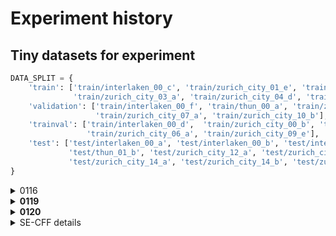 # Experiment history

## Tiny datasets for experiment
```python
DATA_SPLIT = {
    'train': ['train/interlaken_00_c', 'train/zurich_city_01_e', 'train/zurich_city_02_c',
              'train/zurich_city_03_a', 'train/zurich_city_04_d', 'train/zurich_city_09_b', 'train/zurich_city_11_a',],
    'validation': ['train/interlaken_00_f', 'train/thun_00_a', 'train/zurich_city_05_a',
                   'train/zurich_city_07_a', 'train/zurich_city_10_b'],
    'trainval': ['train/interlaken_00_d',  'train/zurich_city_00_b', 'train/zurich_city_02_a', 'train/zurich_city_04_b',
                 'train/zurich_city_06_a', 'train/zurich_city_09_e'],
    'test': ['test/interlaken_00_a', 'test/interlaken_00_b', 'test/interlaken_01_a', 'test/thun_01_a',
             'test/thun_01_b', 'test/zurich_city_12_a', 'test/zurich_city_13_a', 'test/zurich_city_13_b',
             'test/zurich_city_14_a', 'test/zurich_city_14_b', 'test/zurich_city_14_c', 'test/zurich_city_15_a'],
}
```


<details>
<summary>0116</summary>

- Origin code

- GPU: A6000 48GB * 2 (Server)

- Batch size: 16

- Note: without validation code
</details>


<details>
<summary><b>0119</b></summary>

- Origin code

- GPU: A6000 48GB * 2 (Server)

- Batch size: 16

- **Train result:**

|Scene|Loss|EPE|1PE|2PE|RMSE|
|-----|----|---|---|---|----|
Final | 1.344 | 0.577 | 12.269 | 3.160 | 1.275

- **Validation result:**

|Scene|Loss|EPE|1PE|2PE|RMSE|
|-----|----|---|---|---|----|
interlaken_00_f | 2.480 | 0.895 | 20.700 | 7.145 | 2.060
thun_00_a | 3.036 | 1.019 | 21.756 | 7.173 | 2.521
zurich_city_05_a | 2.405 | 0.860 | 21.043 | 6.825 | 1.869
zurich_city_07_a | 1.486 | 0.637 | 14.627 | 2.963 | 1.312
zurich_city_10_b | 2.325 | 0.842 | 21.508 | 7.359 | 1.800
**Total** | **2.231** | **0.822** | **19.873** | **6.308** | **1.794**

</details>


<details>
<summary><b>0120</b></summary>

- SNN Mechanism, {Conv -> LIF} at ConvSNN block, applied LIF node for all convolution.

- GPU: A6000 48GB * 2 (Server)

- Batch size: 16

- **Train result:**

|Scene|Loss|EPE|1PE|2PE|RMSE|
|-----|----|---|---|---|----|
Final | 1.381 | 0.588 | 12.658 | 3.273 | 1.291

- **Validation result:**

|Scene|Loss|EPE|1PE|2PE|RMSE|
|-----|----|---|---|---|----|
interlaken_00_f | 2.750 | 0.962 | 21.835 | 7.657 | 2.261
thun_00_a | 3.235 | 1.068 | 21.910 | 7.417 | 2.613
zurich_city_05_a | 2.531 | 0.890 | 21.730 | 7.104 | 1.948
zurich_city_07_a | 1.571 | 0.654 | 15.463 | 3.140 | 1.348
zurich_city_10_b | 2.429 | 0.866 | 22.389 | 7.824 | 1.845
**Total** | **2.372** | **0.855** | **20.727** | **6.674** | **1.879**

</details>


<details>
  <summary>SE-CFF details</summary>

# SE-CFF 
### [S]tereo depth from [E]vents Cameras: [C]oncentrate and [F]ocus on the [F]uture
This is an official code repo for "**Stereo Depth from Events Cameras: Concentrate and Focus on the Future**"
CVPR 2022 [Yeong-oo Nam*](), [Mohammad Mostafavi*](https://smmmmi.github.io/), [Kuk-Jin Yoon](http://vi.kaist.ac.kr/project/kuk-jin-yoon/) and [Jonghyun Choi](http://ppolon.github.io/) (Corresponding author)

If you use any of this code, please cite both following publications:

```bibtex
@inproceedings{nam2022stereo,
  title     =  {Stereo Depth from Events Cameras: Concentrate and Focus on the Future},
  author    =  {Nam, Yeongwoo and Mostafavi, Mohammad and Yoon, Kuk-Jin and Choi, Jonghyun},
  booktitle =  {Proceedings of the IEEE/CVF Conference on Computer Vision and Patter Recognition},
  year      =  {2022}
}
```
```bibtex
@inproceedings{mostafavi2021event,
  title     =  {Event-Intensity Stereo: Estimating Depth by the Best of Both Worlds},
  author    =  {Mostafavi, Mohammad and Yoon, Kuk-Jin and Choi, Jonghyun},
  booktitle =  {Proceedings of the IEEE/CVF International Conference on Computer Vision},
  pages     =  {4258--4267},
  year      =  {2021}
}
```

### Maintainers
* [Yeong-oo Nam]()
* [Mohammad Mostafavi](https://smmmmi.github.io/)

## Table of contents
- [Pre-requisite](#pre-requisite)
    * [Hardware](#hardware)
    * [Software](#software)
    * [Dataset](#dataset)
- [Getting started](#getting-started)
- [Training](#training)
- [Inference](#inference)
    * [Pre-trained model](#pre-trained-model)
- [What is not ready yet](#what-is-not-ready-yet)
- [Benchmark website](#benchmark-website)
- [Related publications](#related-publications)
- [License](#license)

## Pre-requisite
The following sections list the requirements for training/evaluation the model.

### Hardware
Tested on:
- **CPU** - 2 x Intel(R) Xeon(R) Silver 4210R CPU @ 2.40GHz
- **RAM** - 256 GB
- **GPU** - 8 x NVIDIA A100 (40 GB)
- **SSD** - Samsung MZ7LH3T8 (3.5 TB)

### Software
Tested on:
- [Ubuntu 18.04](https://ubuntu.com/)
- [NVIDIA Driver 450](https://www.nvidia.com/Download/index.aspx)
- [NVIDIA Container Toolkit](https://github.com/NVIDIA/nvidia-docker)

### Dataset
Download [DSEC](https://dsec.ifi.uzh.ch/) datasets.

#### 📂 Data structure
Our folder structure is as follows:
```
DSEC
├── train
│   ├── interlaken_00_c
│   │   ├── calibration
│   │   │   ├── cam_to_cam.yaml
│   │   │   └── cam_to_lidar.yaml
│   │   ├── disparity
│   │   │   ├── event
│   │   │   │   ├── 000000.png
│   │   │   │   ├── ...
│   │   │   │   └── 000536.png
│   │   │   └── timestamps.txt
│   │   └── events
│   │       ├── left
│   │       │   ├── events.h5
│   │       │   └── rectify_map.h5
│   │       └── right
│   │           ├── events.h5
│   │           └── rectify_map.h5
│   ├── ...
│   └── zurich_city_11_c                # same structure as train/interlaken_00_c
└── test
    ├── interlaken_00_a
    │   ├── calibration
    │   │   ├── cam_to_cam.yaml
    │   │   └── cam_to_lidar.yaml
    │   ├── events
    │   │   ├── left
    │   │   │   ├── events.h5
    │   │   │   └── rectify_map.h5
    │   │   └── right
    │   │       ├── events.h5
    │   │       └── rectify_map.h5
    │   └── interlaken_00_a.csv
    ├── ...
    └── zurich_city_15_a                # same structure as test/interlaken_00_a
```

## Getting started

### Build docker image
```bash
git clone [repo_path]
cd event-stereo
docker build -t event-stereo ./
```

### Run docker container
```bash
docker run \
    -v <PATH/TO/REPOSITORY>:/root/code \
    -v <PATH/TO/DATA>:/root/data \
    -it --gpus=all --ipc=host \
    event-stereo
```

### Build deformable convolution
```bash
cd /root/code/src/components/models/deform_conv && bash build.sh
```

## Training
```bash
cd /root/code/scripts
bash distributed_main.sh
```

## Inference
```bash
cd /root/code
python3 inference.py \
    --data_root /root/data \
    --checkpoint_path <PATH/TO/CHECKPOINT.PTH> \
    --save_root <PATH/TO/SAVE/RESULTS>
```

### Pre-trained model
:gear: You can download pre-trained model from [here](https://drive.google.com/file/d/14_tmyMsXkd1H_0LWWe8GOXa_86OjsboG/view?usp=sharing)

## What is not ready yet
Some modules introduced in the paper are not ready yet. We will update it soon.
- Intensity image pre-processing code.
- E+I Model code.
- E+I train & test code.
- Future event distillation code.

## Benchmark website
The [DSEC website](https://dsec.ifi.uzh.ch) holds the benchmarks and competitions. 

:rocket: Our CVPR 2022 results (this repo), are available in the [DSEC website](https://dsec.ifi.uzh.ch/uzh/disparity-benchmark). We ranked better than the [state-of-the-art method from ICCV 2021](https://openaccess.thecvf.com/content/ICCV2021/papers/Mostafavi_Event-Intensity_Stereo_Estimating_Depth_by_the_Best_of_Both_Worlds_ICCV_2021_paper.pdf) 

:rocket: Our ICCV 2021 paper [Event-Intensity Stereo: Estimating Depth by the Best of Both Worlds](https://openaccess.thecvf.com/content/ICCV2021/papers/Mostafavi_Event-Intensity_Stereo_Estimating_Depth_by_the_Best_of_Both_Worlds_ICCV_2021_paper.pdf) ranked first in the [CVPR 2021 Competition](https://dsec.ifi.uzh.ch/cvpr-2021-competition-results) hosted by the [CVPR 2021 workshop on event-based vision](https://tub-rip.github.io/eventvision2021) and the [Youtube video](https://www.youtube.com/watch?v=xSidegLg0Ik&t=894s) from the competition.


## Related publications

- [Event-Intensity Stereo: Estimating Depth by the Best of Both Worlds - Openaccess ICCV 2021 (PDF)](https://openaccess.thecvf.com/content/ICCV2021/papers/Mostafavi_Event-Intensity_Stereo_Estimating_Depth_by_the_Best_of_Both_Worlds_ICCV_2021_paper.pdf)

- [E2SRI: Learning to Super Resolve Intensity Images from Events - TPAMI 2021 (Link)](https://www.computer.org/csdl/journal/tp/5555/01/09485034/1veokqDc14Q)

- [Learning to Reconstruct HDR Images from Events, with Applications to Depth and Flow Prediction - IJCV 2021](http://vi.kaist.ac.kr/wp-content/uploads/2021/04/Mostafavi2021_Article_LearningToReconstructHDRImages-1.pdf)

- [Learning to Super Resolve Intensity Images from Events - Openaccess CVPR 2020 (PDF)](https://openaccess.thecvf.com/content_CVPR_2020/papers/I._Learning_to_Super_Resolve_Intensity_Images_From_Events_CVPR_2020_paper.pdf)

- [Event-Based High Dynamic Range Image and Very High Frame Rate Video Generation Using Conditional Generative Adversarial Networks - Openaccess CVPR 2019 (PDF)](http://openaccess.thecvf.com/content_CVPR_2019/papers/Wang_Event-Based_High_Dynamic_Range_Image_and_Very_High_Frame_Rate_CVPR_2019_paper.pdf)


## License

MIT license.

</details>
